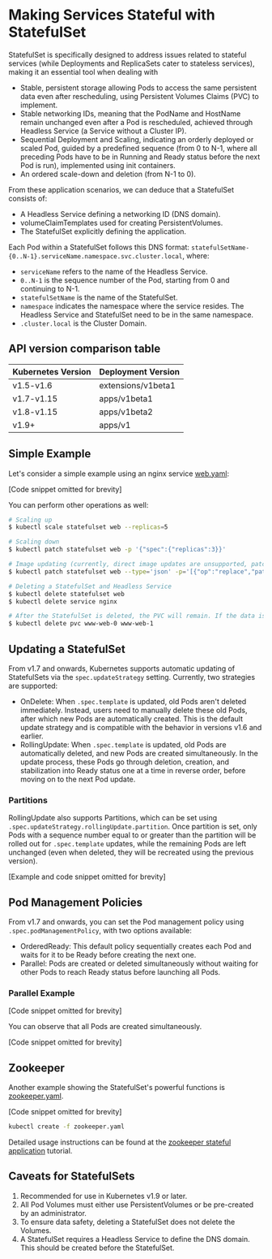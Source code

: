 # Making Services Stateful with StatefulSet

StatefulSet is specifically designed to address issues related to stateful services (while Deployments and ReplicaSets cater to stateless services), making it an essential tool when dealing with

* Stable, persistent storage allowing Pods to access the same persistent data even after rescheduling, using Persistent Volumes Claims (PVC) to implement.
* Stable networking IDs, meaning that the PodName and HostName remain unchanged even after a Pod is rescheduled, achieved through Headless Service (a Service without a Cluster IP).
* Sequential Deployment and Scaling, indicating an orderly deployed or scaled Pod, guided by a predefined sequence (from 0 to N-1, where all preceding Pods have to be in Running and Ready status before the next Pod is run), implemented using init containers.
* An ordered scale-down and deletion (from N-1 to 0).

From these application scenarios, we can deduce that a StatefulSet consists of:

* A Headless Service defining a networking ID (DNS domain).
* volumeClaimTemplates used for creating PersistentVolumes.
* The StatefulSet explicitly defining the application.

Each Pod within a StatefulSet follows this DNS format: `statefulSetName-{0..N-1}.serviceName.namespace.svc.cluster.local`, where:

* `serviceName` refers to the name of the Headless Service.
* `0..N-1` is the sequence number of the Pod, starting from 0 and continuing to N-1.
* `statefulSetName` is the name of the StatefulSet.
* `namespace` indicates the namespace where the service resides. The Headless Service and StatefulSet need to be in the same namespace.
* `.cluster.local` is the Cluster Domain.

## API version comparison table

| Kubernetes Version | Deployment Version |
| :--- | :--- |
| v1.5-v1.6 | extensions/v1beta1 |
| v1.7-v1.15 | apps/v1beta1 |
| v1.8-v1.15 | apps/v1beta2 |
| v1.9+ | apps/v1 |

## Simple Example

Let's consider a simple example using an nginx service [web.yaml](https://github.com/feiskyer/kubernetes-handbook/tree/549e0e3c9ba0175e64b2d4719b5a46e9016d532b/concepts/web.txt):

[Code snippet omitted for brevity]

You can perform other operations as well:

```bash
# Scaling up
$ kubectl scale statefulset web --replicas=5

# Scaling down
$ kubectl patch statefulset web -p '{"spec":{"replicas":3}}'

# Image updating (currently, direct image updates are unsupported, patchwork is used to achieve it indirectly)
$ kubectl patch statefulset web --type='json' -p='[{"op":"replace","path":"/spec/template/spec/containers/0/image","value":"gcr.io/google_containers/nginx-slim:0.7"}]'

# Deleting a StatefulSet and Headless Service 
$ kubectl delete statefulset web
$ kubectl delete service nginx

# After the StatefulSet is deleted, the PVC will remain. If the data is no longer needed, it should be removed as well
$ kubectl delete pvc www-web-0 www-web-1
```

## Updating a StatefulSet

From v1.7 and onwards, Kubernetes supports automatic updating of StatefulSets via the `spec.updateStrategy` setting. Currently, two strategies are supported:

* OnDelete: When `.spec.template` is updated, old Pods aren't deleted immediately. Instead, users need to manually delete these old Pods, after which new Pods are automatically created. This is the default update strategy and is compatible with the behavior in versions v1.6 and earlier.
* RollingUpdate: When `.spec.template` is updated, old Pods are automatically deleted, and new Pods are created simultaneously. In the update process, these Pods go through deletion, creation, and stabilization into Ready status one at a time in reverse order, before moving on to the next Pod update.

### Partitions

RollingUpdate also supports Partitions, which can be set using `.spec.updateStrategy.rollingUpdate.partition`. Once partition is set, only Pods with a sequence number equal to or greater than the partition will be rolled out for `.spec.template` updates, while the remaining Pods are left unchanged (even when deleted, they will be recreated using the previous version).

[Example and code snippet omitted for brevity]

## Pod Management Policies

From v1.7 and onwards, you can set the Pod management policy using `.spec.podManagementPolicy`, with two options available:

* OrderedReady: This default policy sequentially creates each Pod and waits for it to be Ready before creating the next one.
* Parallel: Pods are created or deleted simultaneously without waiting for other Pods to reach Ready status before launching all Pods.

### Parallel Example

[Code snippet omitted for brevity]

You can observe that all Pods are created simultaneously.

[Code snippet omitted for brevity]

## Zookeeper

Another example showing the StatefulSet's powerful functions is [zookeeper.yaml](https://github.com/feiskyer/kubernetes-handbook/tree/549e0e3c9ba0175e64b2d4719b5a46e9016d532b/concepts/zookeeper.txt).

[Code snippet omitted for brevity]

```bash
kubectl create -f zookeeper.yaml
```

Detailed usage instructions can be found at the [zookeeper stateful application](https://kubernetes.io/docs/tutorials/stateful-application/zookeeper/) tutorial.

## Caveats for StatefulSets

1. Recommended for use in Kubernetes v1.9 or later.
2. All Pod Volumes must either use PersistentVolumes or be pre-created by an administrator.
3. To ensure data safety, deleting a StatefulSet does not delete the Volumes.
4. A StatefulSet requires a Headless Service to define the DNS domain. This should be created before the StatefulSet.
